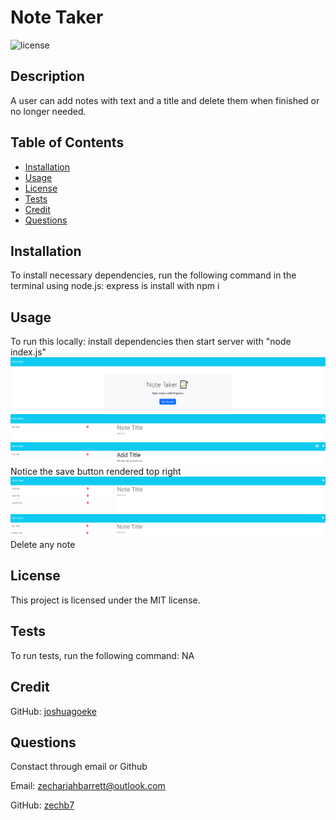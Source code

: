 
# Note Taker
![license](https://img.shields.io/badge/license-MIT-blue)
## Description
A user can add notes with text and a title and delete them when finished or no longer needed. 

## Table of Contents
* [Installation](#installation)
* [Usage](#usage) 
* [License](#license)
* [Tests](#tests)
* [Credit](#credit)
* [Questions](#questions)

## Installation
To install necessary dependencies, run the following command in the terminal using node.js:
express is install with npm i

## Usage 
To run this locally: install dependencies then start server with "node index.js"
![Homepage](./assests/noteTakerHome.png)
![Note Taker](./assests/noteTaker.png)
![Adding Note](./assests/noteTakerAdding.png)
Notice the save button rendered top right
![Saving](./assests/noteTakerSave.png)
![Deleting](./assests/noteTakerDelete.png)
Delete any note

## License
This project is licensed under the MIT license.

## Tests
To run tests, run the following command:
NA
    
## Credit
GitHub: [joshuagoeke](https://github.com/joshuagoeke) 

## Questions
Constact through email or Github

Email: zechariahbarrett@outlook.com

GitHub: [zechb7](https://github.com/zechb7) 